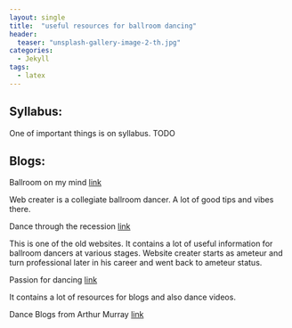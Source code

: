 ```yaml
---
layout: single
title:  "useful resources for ballroom dancing"
header:
  teaser: "unsplash-gallery-image-2-th.jpg"
categories: 
  - Jekyll
tags:
  - latex
---
```


Syllabus:
---
One of important things is on syllabus. 
TODO


Blogs:
---
Ballroom on my mind [link](https://ballroommind.wordpress.com/2013/06/25/how-to-dance-on-a-budget/)

  Web creater is a collegiate ballroom dancer. A lot of good tips and vibes there.


Dance through the recession [link](https://sites.google.com/a/dancingthroughtherecession.com/www/)

  This is one of the old websites. It contains a lot of useful information for ballroom dancers at various stages. Website creater starts as ameteur and turn professional later in his career and went back to ameteur status. 



Passion for dancing [link](https://www.passion4dancing.com/category/dance-articles-videos/)

  It contains a lot of resources for blogs and also dance videos.


Dance Blogs from Arthur Murray
[link](https://www.arthurmurraydancenow.com/blog)









